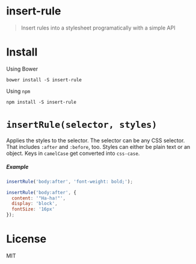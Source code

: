 # insert-rule

> Insert rules into a stylesheet programatically with a simple API

# Install

Using Bower

```shell
bower install -S insert-rule
```

Using `npm`

```shell
npm install -S insert-rule
```

# `insertRule(selector, styles)`

Applies the styles to the selector. The selector can be any CSS selector. That includes `:after` and `:before`, too. Styles can either be plain text or an object. Keys in `camelCase` get converted into `css-case`.

##### Example

```js
insertRule('body:after', 'font-weight: bold;');
```

```js
insertRule('body:after', {
  content: '"Ha-ha!"',
  display: 'block',
  fontSize: '16px'
});
```

# License

MIT

